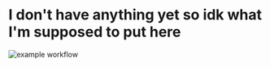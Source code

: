 # I don't have anything yet so idk what I'm supposed to put here
![example workflow](https://github.com/LizardRain/week-one-project/.github/workflows/badge.svg)
